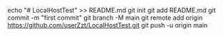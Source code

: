 echo "# LocalHostTest" >> README.md
git init
git add README.md
git commit -m "first commit"
git branch -M main
git remote add origin https://github.com/userZzt/LocalHostTest.git
git push -u origin main